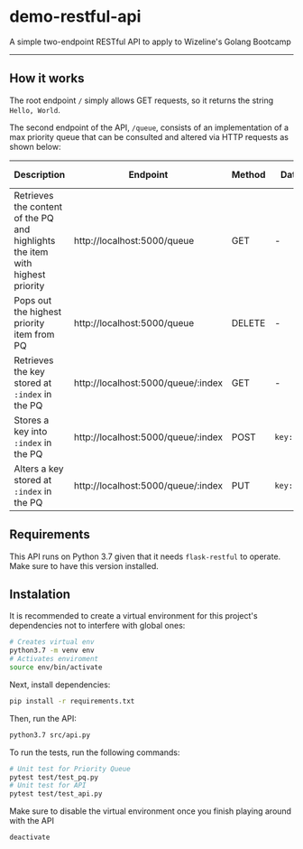 # demo-restful-api

A simple two-endpoint RESTful API to apply to Wizeline's Golang Bootcamp

---

## How it works

The root endpoint `/` simply allows GET requests, so it returns the string `Hello, World`.

The second endpoint of the API, `/queue`, consists of an implementation 
of a max priority queue that can be consulted and altered 
via HTTP requests as shown below:

|Description| Endpoint  | Method  | Data  | JSON Response  |
|---|---|---|---|---|
|Retrieves the content of the PQ and highlights the item with highest priority|  http://localhost:5000/queue |  GET | -  | `{"highest": {"index": int, "key": int}, "content": [{"index": int, "key": int}, ...]}`  |
|Pops out the highest priority item from PQ |  http://localhost:5000/queue |  DELETE | -  |  `{"index": int, "key": int}` |
|Retrieves the key stored at `:index` in the PQ| http://localhost:5000/queue/:index  |  GET | -  |  `{"index": int, "key": int}` |
|Stores a key into `:index` in the PQ| http://localhost:5000/queue/:index  | POST  | `key:int`  |  `{"index": int, "key": int}` |
|Alters a key stored at `:index` in the PQ| http://localhost:5000/queue/:index  |  PUT | `key:int`  |  `{"index": int, "key": int}` |

## Requirements

This API runs on Python 3.7 given that it needs `flask-restful` to operate. Make sure to
have this version installed.

## Instalation

It is recommended to create a virtual environment for this project's dependencies not to
interfere with global ones:

```bash
# Creates virtual env
python3.7 -m venv env
# Activates enviroment
source env/bin/activate
```

Next, install dependencies:

```bash
pip install -r requirements.txt
```

Then, run the API:

```bash
python3.7 src/api.py
```

To run the tests, run the following commands:

```bash
# Unit test for Priority Queue
pytest test/test_pq.py
# Unit test for API
pytest test/test_api.py
```

Make sure to disable the virtual environment once you finish playing around with the API

```bash
deactivate
```
